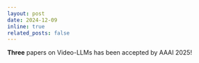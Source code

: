 ```yaml
---
layout: post
date: 2024-12-09
inline: true
related_posts: false
---
```



<strong>Three</strong> papers on Video-LLMs has been accepted by AAAI 2025!